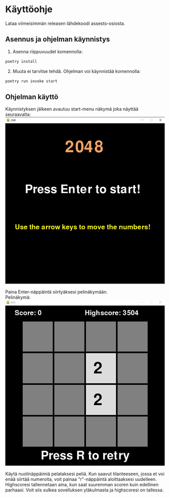 # Käyttöohje

Lataa viimeisimmän releasen lähdekoodi assests-osiosta.

## Asennus ja ohjelman käynnistys

1. Asenna riippuvuudet komennolla:

```bash
poetry install
```

2. Muuta ei tarvitse tehdä. Ohjelman voi käynnistää komennolla:

```bash
poetry run invoke start
```

## Ohjelman käyttö

Käynnistyksen jälkeen avautuu start-menu näkymä joka näyttää seuraavalta:
![](./kuvat/kayttoohje-startmenu.JPG)

Paina Enter-näppäintä siirtyäksesi pelinäkymään.
<br/>
Pelinäkymä:
![](./kuvat/kayttoohje-game.JPG)

Käytä nuolinäppäimiä pelataksesi peliä. Kun saavut tilanteeseen, jossa et voi enää siirtää numeroita, voit painaa "r"-näppäintä aloittaaksesi uudelleen. Highscoresi tallennetaan aina, kun saat suuremman scoren kuin edellinen parhaasi. Voit siis sulkea sovelluksen yläkulmasta ja highscoresi on tallessa.

